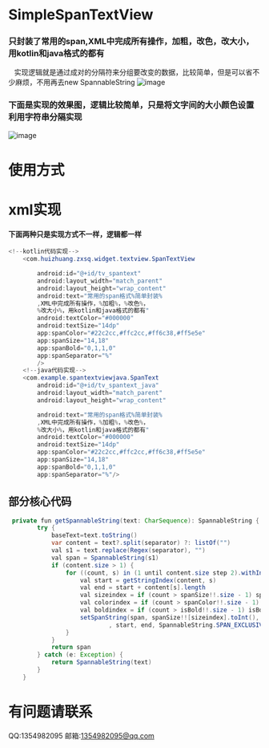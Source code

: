 # SimpleSpanTextView
### 只封装了常用的span,XML中完成所有操作，加粗，改色，改大小，用kotlin和java格式的都有
    实现逻辑就是通过成对的分隔符来分组要改变的数据，比较简单，但是可以省不少麻烦，不用再去new SpannableString
![image](https://github.com/q1987320aaa/SimpleSpanTextView/blob/master/image/效果图.png)
### 下面是实现的效果图，逻辑比较简单，只是将文字间的大小颜色设置利用字符串分隔实现
![image](https://github.com/q1987320aaa/SimpleSpanTextView/blob/master/image/GIF.gif)
# 使用方式
# xml实现
#### 下面两种只是实现方式不一样，逻辑都一样
```Java
<!--kotlin代码实现-->
    <com.huizhuang.zxsq.widget.textview.SpanTextView

        android:id="@+id/tv_spantext"
        android:layout_width="match_parent"
        android:layout_height="wrap_content"
        android:text="常用的span格式%简单封装%
        ,XML中完成所有操作，%加粗%，%改色%，
        %改大小%，用kotlin和java格式的都有"
        android:textColor="#000000"
        android:textSize="14dp"
        app:spanColor="#22c2cc,#ffc2cc,#ff6c38,#ff5e5e"
        app:spanSize="14,18"
        app:spanBold="0,1,1,0"
        app:spanSeparator="%"
        />
    <!--java代码实现-->
    <com.example.spantextviewjava.SpanText
        android:id="@+id/tv_spantext_java"
        android:layout_width="match_parent"
        android:layout_height="wrap_content"

        android:text="常用的span格式%简单封装%
        ,XML中完成所有操作，%加粗%，%改色%，
        %改大小%，用kotlin和java格式的都有"
        android:textColor="#000000"
        android:textSize="14dp"
        app:spanColor="#22c2cc,#ffc2cc,#ff6c38,#ff5e5e"
        app:spanSize="14,18"
        app:spanBold="0,1,1,0"
        app:spanSeparator="%"/>
```
## 部分核心代码

```Java
 private fun getSpannableString(text: CharSequence): SpannableString {
        try {
            baseText=text.toString()
            var content = text?.split(separator) ?: listOf("")
            val s1 = text.replace(Regex(separator), "")
            val span = SpannableString(s1)
            if (content.size > 1) {
                for ((count, s) in (1 until content.size step 2).withIndex()) {
                    val start = getStringIndex(content, s)
                    val end = start + content[s].length
                    val sizeindex = if (count > spanSize!!.size - 1) spanSize!!.size - 1 else count
                    val colorindex = if (count > spanColor!!.size - 1) spanColor!!.size - 1 else count
                    val boldindex = if (count > isBold!!.size - 1) isBold!!.size - 1 else count
                    setSpanString(span, spanSize!![sizeindex].toInt(), spanColor!![colorindex]
                            , start, end, SpannableString.SPAN_EXCLUSIVE_EXCLUSIVE, isBold!![boldindex])
                }
            }
            return span
        } catch (e: Exception) {
            return SpannableString(text)
        }
    }
```
# 有问题请联系
QQ:1354982095
邮箱:1354982095@qq.com
